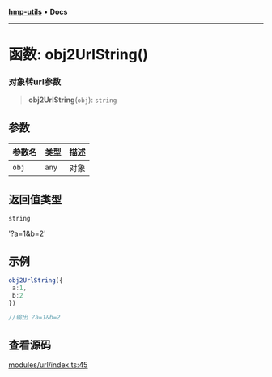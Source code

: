 [**hmp-utils**](../README.md) • **Docs**

***

# 函数: obj2UrlString()

### 对象转url参数

> **obj2UrlString**(`obj`): `string`

## 参数

| 参数名 | 类型 | 描述 |
| :------ | :------ | :------ |
| `obj` | `any` | 对象 |

## 返回值类型

`string`

'?a=1&b=2'

## 示例

```ts
obj2UrlString({
 a:1,
 b:2
})

//输出 ?a=1&b=2
```

## 查看源码

[modules/url/index.ts:45](https://github.com/hmp1049127947/hmp-utils/blob/dee7627dd7f5e043cd0494e8f8fdc05ccdb65423/src/modules/url/index.ts#L45)

